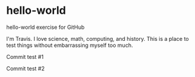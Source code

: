 # hello-world
hello-world exercise for GitHub

I'm Travis. I love science, math, computing, and history.
This is a place to test things without embarrassing myself too much.

Commit test #1

Commit test #2
